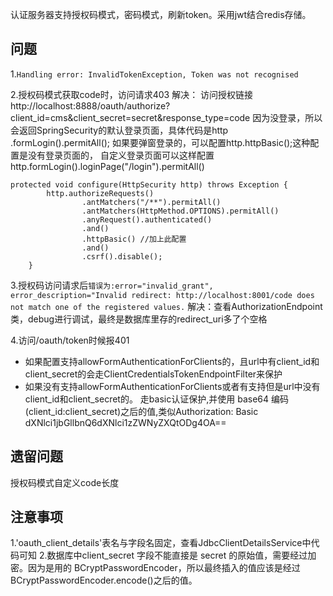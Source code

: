认证服务器支持授权码模式，密码模式，刷新token。采用jwt结合redis存储。


## 问题
1.`Handling error: InvalidTokenException, Token was not recognised`


2.授权码模式获取code时，访问请求403
解决：
访问授权链接
http://localhost:8888/oauth/authorize?client_id=cms&client_secret=secret&response_type=code
因为没登录，所以会返回SpringSecurity的默认登录页面，具体代码是http .formLogin().permitAll();
如果要弹窗登录的，可以配置http.httpBasic();这种配置是没有登录页面的，
自定义登录页面可以这样配置http.formLogin().loginPage("/login").permitAll()


```
protected void configure(HttpSecurity http) throws Exception {
        http.authorizeRequests()
                .antMatchers("/**").permitAll()
                .antMatchers(HttpMethod.OPTIONS).permitAll()
                .anyRequest().authenticated()
                .and()
                .httpBasic() //加上此配置
                .and()
                .csrf().disable();
    }
```

3.授权码访问请求后`错误为:error="invalid_grant", error_description="Invalid redirect: http://localhost:8001/code does not match one of the registered values.`
解决：查看AuthorizationEndpoint类，debug进行调试，最终是数据库里存的redirect_uri多了个空格

4.访问/oauth/token时候报401
  - 如果配置支持allowFormAuthenticationForClients的，且url中有client_id和client_secret的会走ClientCredentialsTokenEndpointFilter来保护
  - 如果没有支持allowFormAuthenticationForClients或者有支持但是url中没有client_id和client_secret的。
  走basic认证保护,并使用 base64 编码(client_id:client_secret)之后的值,类似Authorization: Basic dXNlci1jbGllbnQ6dXNlci1zZWNyZXQtODg4OA==


## 遗留问题
授权码模式自定义code长度

## 注意事项
1.'oauth_client_details'表名与字段名固定，查看JdbcClientDetailsService中代码可知
2.数据库中client_secret 字段不能直接是 secret 的原始值，需要经过加密。因为是用的 BCryptPasswordEncoder，所以最终插入的值应该是经过 BCryptPasswordEncoder.encode()之后的值。